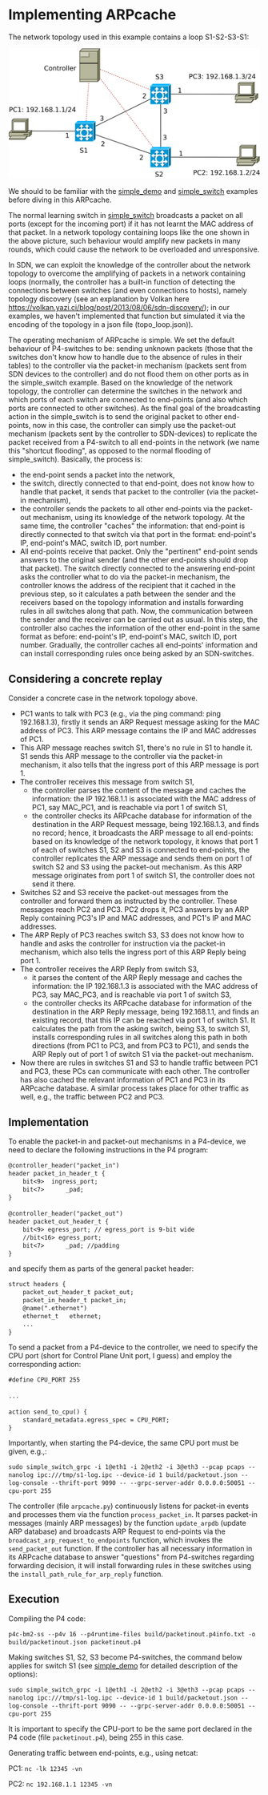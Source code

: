 # Implementing ARPcache

The network topology used in this example contains a loop S1-S2-S3-S1:

![network topology](topo.svg)

We should to be familiar with the [simple\_demo](../simple_demo) and [simple\_switch](../simple_switch) examples before diving in this ARPcache.

The normal learning switch in [simple\_switch](../simple_switch) broadcasts a packet on all ports (except for the incoming port) if it has not learnt the MAC address of that packet. In a network topology containing loops like the one shown in the above picture, such behaviour would amplify new packets in many rounds, which could cause the network to be overloaded and unresponsive. 

In SDN, we can exploit the knowledge of the controller about the network topology to overcome the amplifying of packets in a network containing loops (normally, the controller has a built-in function of detecting the connections between switches (and even connections to hosts), namely topology discovery (see an explanation by Volkan here https://volkan.yazi.ci/blog/post/2013/08/06/sdn-discovery/); in our examples, we haven't implemented that function but simulated it via the encoding of the topology in a json file (topo\_loop.json)). 

The operating mechanism of ARPcache is simple. We set the default behaviour of P4-switches to be: sending unknown packets (those that the switches don't know how to handle due to the absence of rules in their tables) to the controller via the packet-in mechanism (packets sent from SDN devices to the controller) and do not flood them on other ports as in the simple\_switch example. Based on the knowledge of the network topology, the controller can determine the switches in the network and which ports of each switch are connected to end-points (and also which ports are connected to other switches). As the final goal of the broadcasting action in the simple\_switch is to send the original packet to other end-points, now in this case, the controller can simply use the packet-out mechanism (packets sent by the controller to SDN-devices) to replicate the packet received from a P4-switch to all end-points in the network (we name this "shortcut flooding", as opposed to the normal flooding of simple\_switch). Basically, the process is:
+ the end-point sends a packet into the network,
+ the switch, directly connected to that end-point, does not know how to handle that packet, it sends that packet to the controller (via the packet-in mechanism),
+ the controller sends the packets to all other end-points via the packet-out mechanism, using its knowledge of the network topology. At the same time, the controller "caches" the information: that end-point is directly connected to that switch via that port in the format: end-point's IP, end-point's MAC, switch ID, port number.
+ All end-points receive that packet. Only the "pertinent" end-point sends answers to the original sender (and the other end-points should drop that packet). The switch directly connected to the answering end-point asks the controller what to do via the packet-in mechanism, the controller knows the address of the recipient that it cached in the previous step, so it calculates a path between the sender and the receivers based on the topology information and installs forwarding rules in all switches along that path. Now, the communication between the sender and the receiver can be carried out as usual. In this step, the controller also caches the information of the other end-point in the same format as before: end-point's IP, end-point's MAC, switch ID, port number. Gradually, the controller caches all end-points' information and can install corresponding rules once being asked by an SDN-switches.

## Considering a concrete replay

Consider a concrete case in the network topology above.
+ PC1 wants to talk with PC3 (e.g., via the ping command: ping 192.168.1.3), firstly it sends an ARP Request message asking for the MAC address of PC3. This ARP message contains the IP and MAC addresses of PC1.
+ This ARP message reaches switch S1, there's no rule in S1 to handle it. S1 sends this ARP message to the controller via the packet-in mechanism, it also tells that the ingress port of this ARP message is port 1.
+ The controller receives this message from switch S1,
  + the controller parses the content of the message and caches the information: the IP 192.168.1.1 is associated with the MAC address of PC1, say MAC\_PC1, and is reachable via port 1 of switch S1,
  + the controller checks its ARPcache database for information of the destination in the ARP Request message, being 192.168.1.3, and finds no record; hence, it broadcasts the ARP message to all end-points: based on its knowledge of the network topology, it knows that port 1 of each of switches S1, S2 and S3 is connected to end-points, the controller replicates the ARP message and sends them on port 1 of switch S2 and S3 using the packet-out mechanism. As this ARP message originates from port 1 of switch S1, the controller does not send it there.
+ Switches S2 and S3 receive the packet-out messages from the controller and forward them as instructed by the controller. These messages reach PC2 and PC3. PC2 drops it, PC3 answers by an ARP Reply containing PC3's IP and MAC addresses, and PC1's IP and MAC addresses.
+ The ARP Reply of PC3 reaches switch S3, S3 does not know how to handle and asks the controller for instruction via the packet-in mechanism, which also tells the ingress port of this ARP Reply being port 1.
+ The controller receives the ARP Reply from switch S3,
  + it parses the content of the ARP Reply message and caches the information: the IP 192.168.1.3 is associated with the MAC address of PC3, say MAC\_PC3, and is reachable via port 1 of switch S3,
  + the controller checks its ARPcache database for information of the destination in the ARP Reply message, being 192.168.1.1, and finds an existing record, that this IP can be reached via port 1 of switch S1. It calculates the path from the asking switch, being S3, to switch S1, installs corresponding rules in all switches along this path in both directions (from PC1 to PC3, and from PC3 to PC1), and sends the ARP Reply out of port 1 of switch S1 via the packet-out mechanism.
+ Now there are rules in switches S1 and S3 to handle traffic between PC1 and PC3, these PCs can communicate with each other. The controller has also cached the relevant information of PC1 and PC3 in its ARPcache database. A similar process takes place for other traffic as well, e.g., the traffic between PC2 and PC3.

## Implementation

To enable the packet-in and packet-out mechanisms in a P4-device, we need to declare the following instructions in the P4 program:
```
@controller_header("packet_in")
header packet_in_header_t {
    bit<9>  ingress_port;
    bit<7>      _pad;
}

@controller_header("packet_out")
header packet_out_header_t {
    bit<9> egress_port; // egress_port is 9-bit wide
    //bit<16> egress_port;
    bit<7>      _pad; //padding
}
```
and specify them as parts of the general packet header:
```
struct headers {
    packet_out_header_t packet_out;
    packet_in_header_t packet_in;
    @name(".ethernet")
    ethernet_t   ethernet;
    ...
}
```
To send a packet from a P4-device to the controller, we need to specify the CPU port (short for Control Plane Unit port, I guess) and employ the corresponding action:
```
#define CPU_PORT 255

...

action send_to_cpu() {
    standard_metadata.egress_spec = CPU_PORT;
}
```
Importantly, when starting the P4-device, the same CPU port must be given, e.g.,:
```
sudo simple_switch_grpc -i 1@eth1 -i 2@eth2 -i 3@eth3 --pcap pcaps --nanolog ipc:///tmp/s1-log.ipc --device-id 1 build/packetout.json --log-console --thrift-port 9090 -- --grpc-server-addr 0.0.0.0:50051 --cpu-port 255
```

The controller (file `arpcache.py`) continuously listens for packet-in events and processes them via the function `process_packet_in`. It parses packet-in messages (mainly ARP messages) by the function `update_arpdb` (update ARP database) and broadcasts ARP Request to end-points via the `broadcast_arp_request_to_endpoints` function, which invokes the `send_packet_out` function. If the controller has all necessary information in its ARPcache database to answer "questions" from P4-switches regarding forwarding decision, it will install forwarding rules in these switches using the `install_path_rule_for_arp_reply` function.

## Execution

Compiling the P4 code:
```
p4c-bm2-ss --p4v 16 --p4runtime-files build/packetinout.p4info.txt -o build/packetinout.json packetinout.p4
```

Making switches S1, S2, S3 become P4-switches, the command below applies for switch S1 (see [simple\_demo](../simple_demo) for detailed description of the options): 
```
sudo simple_switch_grpc -i 1@eth1 -i 2@eth2 -i 3@eth3 --pcap pcaps --nanolog ipc:///tmp/s1-log.ipc --device-id 1 build/packetout.json --log-console --thrift-port 9090 -- --grpc-server-addr 0.0.0.0:50051 --cpu-port 255
```
It is important to specify the CPU-port to be the same port declared in the P4 code (file `packetinout.p4`), being 255 in this case.

Generating traffic between end-points, e.g., using netcat:

PC1: `nc -lk 12345 -vn`

PC2: `nc 192.168.1.1 12345 -vn`
